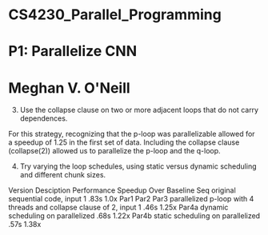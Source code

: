 # CS4230_Parallel_Programming
# P1: Parallelize CNN
# Meghan V. O'Neill

3. Use the collapse clause on two or more adjacent loops that do not carry dependences.

For this strategy, recognizing that the p-loop was parallelizable allowed for a speedup of 1.25 in the first set of data. Including the collapse clause (collapse(2)) allowed us to parallelize the p-loop and the q-loop.

4. Try varying the loop schedules, using static versus dynamic scheduling and different chunk sizes.



Version	 Desciption	       	    	       	   	Performance	  Speedup Over Baseline
Seq	 original sequential code, input 1		.83s		  1.0x
Par1
Par2
Par3	 parallelized p-loop with 4 threads and
	 collapse clause of 2, input 1			.46s		  1.25x
Par4a	 dynamic scheduling on parallelized 		.68s		  1.22x
Par4b	 static scheduling on parallelized		.57s		  1.38x
